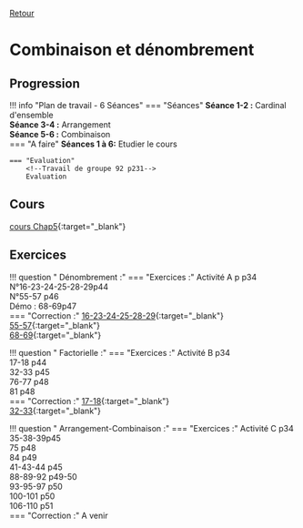 [Retour](../../Chap.md)
# Combinaison et dénombrement

## Progression
!!! info "Plan de travail - 6 Séances"
    === "Séances" 
        **Séance 1-2 :** Cardinal d'ensemble  
        **Séance 3-4 :** Arrangement  
        **Séance 5-6 :**  Combinaison  
    === "A faire"
        **Séances 1 à 6:** Etudier le cours  
    
    === "Evaluation"  
        <!--Travail de groupe 92 p231-->  
        Evaluation 
    
## Cours 
[cours Chap5](./Cours-Chap5.pdf){:target="_blank"}

## Exercices 

        
!!! question " Dénombrement :"
    === "Exercices :" 
        Activité A p p34  
        N°16-23-24-25-28-29p44  
        N°55-57 p46  
        Démo : 68-69p47  
    === "Correction :" 
        [16-23-24-25-28-29](./corr/16-23-24-25-28-29.pdf){:target="_blank"}   
        [55-57](./corr/55-57.pdf){:target="_blank"}   
        [68-69](./corr/68-69.pdf){:target="_blank"}   
        
!!! question " Factorielle :" 
    === "Exercices :" 
         Activité B p34  
         17-18 p44  
         32-33 p45   
         76-77 p48  
         81 p48  
    === "Correction :" 
          [17-18](./corr/17-18.pdf){:target="_blank"}   
          [32-33](./corr/32-33.pdf){:target="_blank"}   
         <!--   [76-77](./corr/76-77.pdf){:target="_blank"}   -->
         <!--   [81](./corr/81.pdf){:target="_blank"}   -->
         
        
!!! question " Arrangement-Combinaison :"
    === "Exercices :" 
        Activité C p34  
        35-38-39p45  
        75 p48  
        84 p49  
        41-43-44 p45  
        88-89-92 p49-50  
        93-95-97 p50  
        100-101 p50  
        106-110 p51  
    === "Correction :" 
        A venir  
        <!--   [35-38-39](./corr/35-38-39.pdf){:target="_blank"}   -->
        <!--   [75](./corr/75.pdf){:target="_blank"}   -->
        <!--   [84](./corr/84.pdf){:target="_blank"}   -->
        <!--   [41-43-44](./corr/41-43-44.pdf){:target="_blank"}   -->
        <!--   [88-89-92](./corr/88-89-92.pdf){:target="_blank"}   -->
        <!--   [93-95-97](./corr/93-95-97.pdf){:target="_blank"}   -->
        <!--   [100-101](./corr/100-101.pdf){:target="_blank"}   -->
        <!--   [106-110](./corr/106-110.pdf){:target="_blank"}   -->
        
        

